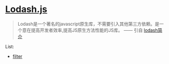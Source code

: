 # [Lodash.js](https://lodash.com/docs/)

> Lodash是一个著名的javascript原生库，不需要引入其他第三方依赖。是一个意在提高开发者效率,提高JS原生方法性能的JS库。
    —— 引自 [lodash简介](http://blog.yuansc.com/2015/09/02/lodash%E7%AE%80%E4%BB%8B/)


List:   

- [filter](filter.md)
